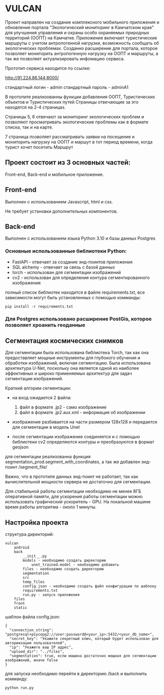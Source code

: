 # VULCAN

Проект направлен на создание комплексного мобильного приложения и обновление портала "Экологический мониторинг в Камчатском крае" для улучшения управления и охраны особо охраняемых природных территорий (ООПТ) на Камчатке. Приложение включает туристические маршруты с учетом антропогенной нагрузки, возможность сообщать об экологических проблемах. Созданно расширение для портала, которое позволяет мониторить антропогенную нагрузку на ООПТ и маршруты, а так же позволяет актуализировать инфомацию сервиса.

Прототип сервиса находится по ссылке:

http://91.224.86.144:8000/

стандартный логин - admin
стандартный пароль - adminA1

В протопите реализованны функции добавления ООПТ, Туристических объектов и Туристических путей
Страницы отвечающие за это находятся на 2-4 страницах.

Страницы 5, 6 отвечают за мониторинг экологических проблем и позволяют просматривать экологические проблемы как в формате списка, так и на карте.

7 страница позволяет рассматривать заявки на посещение и мониторить нагрузку на ООПТ и маршут в тот период времени, когда турист хочет посетить Маршрут

## Проект состоит из 3 основных частей:

Front-end, Back-end и мобильное приложение.

## Front-end

Выполнен с использованием Javascript, html и css.

Не требует установки дополнительных компонентов.

## Back-end

Выполнен с использованием языка Python 3.10 и базы данных Postgres

### Основные использованные библиотеки Python:
- FastAPI - отвечает за создание энд-поинтов приложения
- SQL alchemy - отвечает за связь с базой данных
- torch - использован для сегментации изображений
- cv2 - использован для определения контура сегментированного изображения

полный список библиотек находится в файле requirements.txt, все зависимости могут быть установленных с помощью комманды:

```
pip install -r requirements.txt
```

### Для Postgres использовано расширение PostGis, которое позволяет хроанить геоданные


## Сегментация космических снимков

Для сегментации была использована библиотека Torch, так как она предоставляет мощные инструменты для глубокого обучения и обработки изображений, включая сегментацию.
Была использована архитектура U-Net, поскольку она является одной из наиболее эффективных и широко применяемых архитектур для задач сегментации изображений.

Краткий алгорим сегментации:

- на вход ожидается 2 файла:
    1. файл в формате .jp2 - само изображение
    2. файл в формате .jp2.aux.xml - информация об изображении

- изображение разбивается на части размером 128x128 и передается для сегментации в модель Unet

- после сегментации изображение соединяется и с помощью библиотеки cv2 определяются контуры и преобразуются в формат geojson


для сегментации реализованна функция segmentation_prod.segment_with_coordinates, а так же добавлен энд-поинт /segment_file/

Важно, что в прототипе данных энд-поинт не работает, так как вычислительной мощности сервера не достаточно для сегментации.

Для стабильной работы сегментации необходимо не менее 8ГБ оперативной памяти, для ускорения работы сегментации можно использовать графический ускоритель - GPU.
На локальной машине время работы алгоритма - около 1 минуты.

## Настройка проекта


структура директорий:
```
vulcan
    android
    back
        __init__.py
        models - необходимо создать директорию
            unet_trained.model - необходимо добавить
        files - необходимо создать директорию
        segmentation
        src
        temp_files
        config.json - необходимо создать файл конфигурации по шаблону
        requirements.txt
        run.py - запуск приложения
    files
    front
    static
```

шаблон файла config.json:

```
{
  "connection_string": "postgresql+psycopg2://user:password@<your_ip>:5432/<your_db_name>",
  "secret_key": "Укажите секретный ключ, который будет использован для авториизации пользователей",
  "ip": "Укажите ваш IP адрес",
  "upload_dir": "../files",
  "segmentation": true, если машина достаточно мощная для сегментации изображений, иначе false
}
```


для запуска необходимо перейти в директорию /back и выполнить комманду:

```
python run.py
```